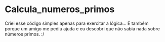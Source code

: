 # Calcula_numeros_primos
Criei esse código simples apenas para exercitar a lógica... E também porque um amigo me pediu ajuda e eu descobri que não sabia nada sobre números primos. :/
